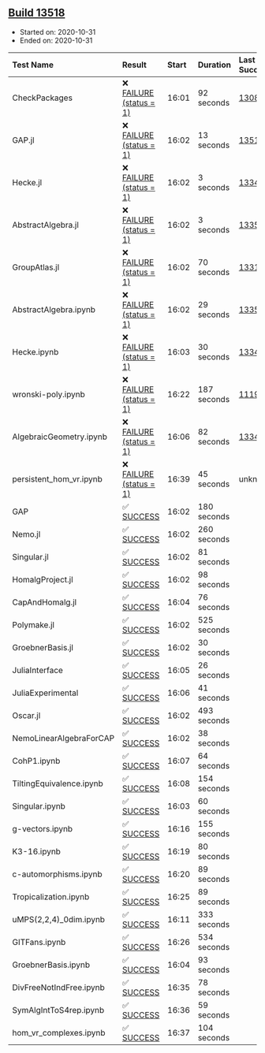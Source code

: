 ## [Build 13518](https://oscarci.mathematik.uni-kl.de/job/oscar/13518/)

* Started on: 2020-10-31
* Ended on: 2020-10-31

| Test Name    | Result | Start | Duration | Last Success | First Failure |
|:-------------|:-------|:------|:---------|:-------------|:--------------|
| CheckPackages | ❌ [FAILURE (status = 1)](https://oscarci.mathematik.uni-kl.de/job/oscar/13518/artifact/logs/build-13518/CheckPackages.log) | 16:01 | 92 seconds | [13085](https://oscarci.mathematik.uni-kl.de/job/oscar/13085/) | [13086](https://oscarci.mathematik.uni-kl.de/job/oscar/13086/) |
| GAP.jl | ❌ [FAILURE (status = 1)](https://oscarci.mathematik.uni-kl.de/job/oscar/13518/artifact/logs/build-13518/GAP.jl.log) | 16:02 | 13 seconds | [13517](https://oscarci.mathematik.uni-kl.de/job/oscar/13517/) | [13518](https://oscarci.mathematik.uni-kl.de/job/oscar/13518/) |
| Hecke.jl | ❌ [FAILURE (status = 1)](https://oscarci.mathematik.uni-kl.de/job/oscar/13518/artifact/logs/build-13518/Hecke.jl.log) | 16:02 | 3 seconds | [13341](https://oscarci.mathematik.uni-kl.de/job/oscar/13341/) | [13342](https://oscarci.mathematik.uni-kl.de/job/oscar/13342/) |
| AbstractAlgebra.jl | ❌ [FAILURE (status = 1)](https://oscarci.mathematik.uni-kl.de/job/oscar/13518/artifact/logs/build-13518/AbstractAlgebra.jl.log) | 16:02 | 3 seconds | [13355](https://oscarci.mathematik.uni-kl.de/job/oscar/13355/) | [13356](https://oscarci.mathematik.uni-kl.de/job/oscar/13356/) |
| GroupAtlas.jl | ❌ [FAILURE (status = 1)](https://oscarci.mathematik.uni-kl.de/job/oscar/13518/artifact/logs/build-13518/GroupAtlas.jl.log) | 16:02 | 70 seconds | [13311](https://oscarci.mathematik.uni-kl.de/job/oscar/13311/) | [13312](https://oscarci.mathematik.uni-kl.de/job/oscar/13312/) |
| AbstractAlgebra.ipynb | ❌ [FAILURE (status = 1)](https://oscarci.mathematik.uni-kl.de/job/oscar/13518/artifact/logs/build-13518/AbstractAlgebra.ipynb.log) | 16:02 | 29 seconds | [13355](https://oscarci.mathematik.uni-kl.de/job/oscar/13355/) | [13356](https://oscarci.mathematik.uni-kl.de/job/oscar/13356/) |
| Hecke.ipynb | ❌ [FAILURE (status = 1)](https://oscarci.mathematik.uni-kl.de/job/oscar/13518/artifact/logs/build-13518/Hecke.ipynb.log) | 16:03 | 30 seconds | [13341](https://oscarci.mathematik.uni-kl.de/job/oscar/13341/) | [13342](https://oscarci.mathematik.uni-kl.de/job/oscar/13342/) |
| wronski-poly.ipynb | ❌ [FAILURE (status = 1)](https://oscarci.mathematik.uni-kl.de/job/oscar/13518/artifact/logs/build-13518/wronski-poly.ipynb.log) | 16:22 | 187 seconds | [11192](https://oscarci.mathematik.uni-kl.de/job/oscar/11192/) | [11193](https://oscarci.mathematik.uni-kl.de/job/oscar/11193/) |
| AlgebraicGeometry.ipynb | ❌ [FAILURE (status = 1)](https://oscarci.mathematik.uni-kl.de/job/oscar/13518/artifact/logs/build-13518/AlgebraicGeometry.ipynb.log) | 16:06 | 82 seconds | [13341](https://oscarci.mathematik.uni-kl.de/job/oscar/13341/) | [13342](https://oscarci.mathematik.uni-kl.de/job/oscar/13342/) |
| persistent_hom_vr.ipynb | ❌ [FAILURE (status = 1)](https://oscarci.mathematik.uni-kl.de/job/oscar/13518/artifact/logs/build-13518/persistent_hom_vr.ipynb.log) | 16:39 | 45 seconds | unknown | unknown |
| GAP | ✅ [SUCCESS](https://oscarci.mathematik.uni-kl.de/job/oscar/13518/artifact/logs/build-13518/GAP.log) | 16:02 | 180 seconds |  |  |
| Nemo.jl | ✅ [SUCCESS](https://oscarci.mathematik.uni-kl.de/job/oscar/13518/artifact/logs/build-13518/Nemo.jl.log) | 16:02 | 260 seconds |  |  |
| Singular.jl | ✅ [SUCCESS](https://oscarci.mathematik.uni-kl.de/job/oscar/13518/artifact/logs/build-13518/Singular.jl.log) | 16:02 | 81 seconds |  |  |
| HomalgProject.jl | ✅ [SUCCESS](https://oscarci.mathematik.uni-kl.de/job/oscar/13518/artifact/logs/build-13518/HomalgProject.jl.log) | 16:02 | 98 seconds |  |  |
| CapAndHomalg.jl | ✅ [SUCCESS](https://oscarci.mathematik.uni-kl.de/job/oscar/13518/artifact/logs/build-13518/CapAndHomalg.jl.log) | 16:04 | 76 seconds |  |  |
| Polymake.jl | ✅ [SUCCESS](https://oscarci.mathematik.uni-kl.de/job/oscar/13518/artifact/logs/build-13518/Polymake.jl.log) | 16:02 | 525 seconds |  |  |
| GroebnerBasis.jl | ✅ [SUCCESS](https://oscarci.mathematik.uni-kl.de/job/oscar/13518/artifact/logs/build-13518/GroebnerBasis.jl.log) | 16:02 | 30 seconds |  |  |
| JuliaInterface | ✅ [SUCCESS](https://oscarci.mathematik.uni-kl.de/job/oscar/13518/artifact/logs/build-13518/JuliaInterface.log) | 16:05 | 26 seconds |  |  |
| JuliaExperimental | ✅ [SUCCESS](https://oscarci.mathematik.uni-kl.de/job/oscar/13518/artifact/logs/build-13518/JuliaExperimental.log) | 16:06 | 41 seconds |  |  |
| Oscar.jl | ✅ [SUCCESS](https://oscarci.mathematik.uni-kl.de/job/oscar/13518/artifact/logs/build-13518/Oscar.jl.log) | 16:02 | 493 seconds |  |  |
| NemoLinearAlgebraForCAP | ✅ [SUCCESS](https://oscarci.mathematik.uni-kl.de/job/oscar/13518/artifact/logs/build-13518/NemoLinearAlgebraForCAP.log) | 16:02 | 38 seconds |  |  |
| CohP1.ipynb | ✅ [SUCCESS](https://oscarci.mathematik.uni-kl.de/job/oscar/13518/artifact/logs/build-13518/CohP1.ipynb.log) | 16:07 | 64 seconds |  |  |
| TiltingEquivalence.ipynb | ✅ [SUCCESS](https://oscarci.mathematik.uni-kl.de/job/oscar/13518/artifact/logs/build-13518/TiltingEquivalence.ipynb.log) | 16:08 | 154 seconds |  |  |
| Singular.ipynb | ✅ [SUCCESS](https://oscarci.mathematik.uni-kl.de/job/oscar/13518/artifact/logs/build-13518/Singular.ipynb.log) | 16:03 | 60 seconds |  |  |
| g-vectors.ipynb | ✅ [SUCCESS](https://oscarci.mathematik.uni-kl.de/job/oscar/13518/artifact/logs/build-13518/g-vectors.ipynb.log) | 16:16 | 155 seconds |  |  |
| K3-16.ipynb | ✅ [SUCCESS](https://oscarci.mathematik.uni-kl.de/job/oscar/13518/artifact/logs/build-13518/K3-16.ipynb.log) | 16:19 | 80 seconds |  |  |
| c-automorphisms.ipynb | ✅ [SUCCESS](https://oscarci.mathematik.uni-kl.de/job/oscar/13518/artifact/logs/build-13518/c-automorphisms.ipynb.log) | 16:20 | 89 seconds |  |  |
| Tropicalization.ipynb | ✅ [SUCCESS](https://oscarci.mathematik.uni-kl.de/job/oscar/13518/artifact/logs/build-13518/Tropicalization.ipynb.log) | 16:25 | 89 seconds |  |  |
| uMPS(2,2,4)_0dim.ipynb | ✅ [SUCCESS](https://oscarci.mathematik.uni-kl.de/job/oscar/13518/artifact/logs/build-13518/uMPS-2-2-4-_0dim.ipynb.log) | 16:11 | 333 seconds |  |  |
| GITFans.ipynb | ✅ [SUCCESS](https://oscarci.mathematik.uni-kl.de/job/oscar/13518/artifact/logs/build-13518/GITFans.ipynb.log) | 16:26 | 534 seconds |  |  |
| GroebnerBasis.ipynb | ✅ [SUCCESS](https://oscarci.mathematik.uni-kl.de/job/oscar/13518/artifact/logs/build-13518/GroebnerBasis.ipynb.log) | 16:04 | 93 seconds |  |  |
| DivFreeNotIndFree.ipynb | ✅ [SUCCESS](https://oscarci.mathematik.uni-kl.de/job/oscar/13518/artifact/logs/build-13518/DivFreeNotIndFree.ipynb.log) | 16:35 | 78 seconds |  |  |
| SymAlgIntToS4rep.ipynb | ✅ [SUCCESS](https://oscarci.mathematik.uni-kl.de/job/oscar/13518/artifact/logs/build-13518/SymAlgIntToS4rep.ipynb.log) | 16:36 | 59 seconds |  |  |
| hom_vr_complexes.ipynb | ✅ [SUCCESS](https://oscarci.mathematik.uni-kl.de/job/oscar/13518/artifact/logs/build-13518/hom_vr_complexes.ipynb.log) | 16:37 | 104 seconds |  |  |
